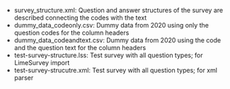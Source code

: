 - survey_structure.xml: Question and answer structures of the survey are described connecting the codes with the text
- dummy_data_codeonly.csv: Dummy data from 2020 using only the question codes for the column headers
- dummy_data_codeandtext.csv: Dummy data from 2020 using the code and the question text for the column headers
- test-survey-structure.lss: Test survey with all question types; for LimeSurvey import
- test-survey-strucutre.xml: Test survey with all question types; for xml parser


